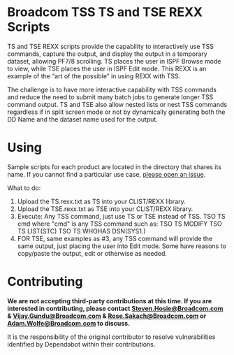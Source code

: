 # Broadcom TSS TS and TSE REXX Scripts
TS and TSE REXX scripts provide the capability to interactively use TSS commands, capture the output, and display the output in a temporary dataset, allowing PF7/8 scrolling. TS places the user in ISPF Browse mode to view, while TSE places the user in ISPF Edit mode. This REXX is an example of the “art of the possible” in using REXX with TSS. 

The challenge is to have more interactive capability with TSS commands and reduce the need to submit many batch jobs to generate longer TSS command output.  TS and TSE also allow nested lists or nest TSS commands regardless if in split screen mode or not by dynamically generating both the DD Name and the dataset name used for the output.   

# Using
Sample scripts for each product are located in the directory that shares its name. If you cannot find a particular use case, [please open an issue](https://github.com/BroadcomMFD/broadcom-product-scripts/issues/new).

What to do:   
1.	Upload the TS.rexx.txt as TS into your CLIST/REXX library.
2.	Upload the TSE.rexx.txt as TSE into your CLIST/REXX library.
3.	Execute: Any TSS command, just use TS or TSE instead of TSS.
    TSO TS cmd where "cmd" is any TSS command such as:
    TSO TS MODIFY
  	TSO TS LIST(STC)
  	TSO TS WHOHAS DSN(SYS1.)
4.  FOR TSE, same examples as #3, any TSS command will provide the same output, just placing the user into Edit mode.  Some have reasons to copy/paste the output, edit or otherwise as needed. 
  	
# Contributing
**We are not accepting third-party contributions at this time. If you are interested in contributing, please contact Steven.Hosie@Broadcom.com & Vijay.Gundu@Broadcom.com & Rose.Sakach@Broadcom.com or Adam.Wolfe@Broadcom.com to discuss.**

It is the responsibility of the original contributor to resolve vulnerabilities identified by Dependabot within their contributions.

